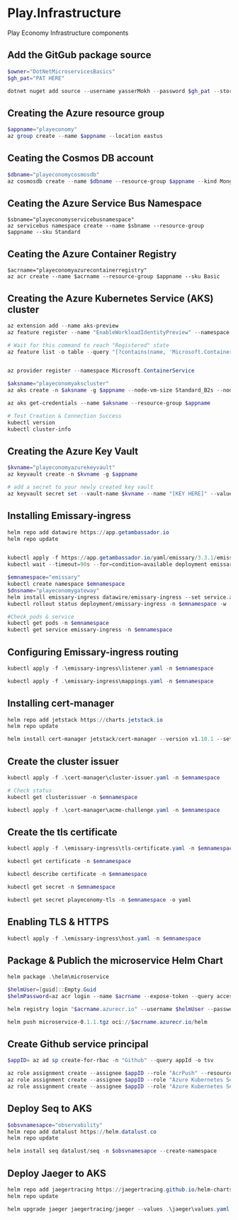 # Play.Infrastructure
Play Economy Infrastructure components

## Add the GitGub package source
```powershell
$owner="DotNetMicroservicesBasics"
$gh_pat="PAT HERE"

dotnet nuget add source --username yasserMokh --password $gh_pat --store-password-in-clear-text --name github "https://nuget.pkg.github.com/$owner/index.json"
```

## Creating the Azure resource group
```powershell
$appname="playeconomy"
az group create --name $appname --location eastus
```

## Ceating the Cosmos DB account
```powershell
$dbname="playeconomycosmosdb"
az cosmosdb create --name $dbname --resource-group $appname --kind MongoDB --enable-free-tier 
```

## Ceating the Azure Service Bus Namespace
```poweshell
$sbname="playeconomyservicebusnamespace"
az servicebus namespace create --name $sbname --resource-group $appname --sku Standard
```

## Ceating the Azure Container Registry
```poweshell
$acrname="playeconomyazurecontainerregistry"
az acr create --name $acrname --resource-group $appname --sku Basic
```

## Creating the Azure Kubernetes Service (AKS) cluster
```powershell
az extension add --name aks-preview
az feature register --name "EnableWorkloadIdentityPreview" --namespace "Microsoft.ContainerService"

# Wait for this command to reach "Registered" state
az feature list -o table --query "[?contains(name, 'Microsoft.ContainerService/EnableWorkloadIdentityPreview')].{Name: name, State: properties.state}"


az provider register --namespace Microsoft.ContainerService

$aksname="playeconomyakscluster"
az aks create -n $aksname -g $appname --node-vm-size Standard_B2s --node-count 2 --attach-acr $acrname --enable-oidc-issuer --enable-workload-identity --generate-ssh-keys

az aks get-credentials --name $aksname --resource-group $appname

# Test Creation & Connection Success
kubectl version
kubectl cluster-info
```

## Creating the Azure Key Vault
```powershell
$kvname="playeconomyazurekeyvault"
az keyvault create -n $kvname -g $appname

# add a secret to your newly created key vault
az keyvault secret set --vault-name $kvname --name "[KEY HERE]" --value "[VALUE HERE]"
```

## Installing Emissary-ingress
```powershell
helm repo add datawire https://app.getambassador.io
helm repo update


kubectl apply -f https://app.getambassador.io/yaml/emissary/3.3.1/emissary-crds.yaml
kubectl wait --timeout=90s --for=condition=available deployment emissary-apiext -n emissary-system

$emnamespace="emissary"
kubectl create namespace $emnamespace
$dnsname="playeconomygateway"
helm install emissary-ingress datawire/emissary-ingress --set service.annotations."service\.beta\.kubernetes\.io/azure-dns-label-name"=$dnsname --namespace $emnamespace  
kubectl rollout status deployment/emissary-ingress -n $emnamespace -w

#Check pods & service
kubectl get pods -n $emnamespace
kubectl get service emissary-ingress -n $emnamespace
```

## Configuring Emissary-ingress routing
```powershell
kubectl apply -f .\emissary-ingress\listener.yaml -n $emnamespace

kubectl apply -f .\emissary-ingress\mappings.yaml -n $emnamespace
```

## Installing cert-manager
```powershell
helm repo add jetstack https://charts.jetstack.io
helm repo update

helm install cert-manager jetstack/cert-manager --version v1.10.1 --set installCRDs=true --namespace $emnamespace
```

## Create the cluster issuer
```powershell
kubectl apply -f .\cert-manager\cluster-issuer.yaml -n $emnamespace

# Check status
kubectl get clusterissuer -n $emnamespace

kubectl apply -f .\cert-manager\acme-challenge.yaml -n $emnamespace
```

## Create the tls certificate
```powershell
kubectl apply -f .\emissary-ingress\tls-certificate.yaml -n $emnamespace

kubectl get certificate -n $emnamespace

kubectl describe certificate -n $emnamespace

kubectl get secret -n $emnamespace

kubectl get secret playeconomy-tls -n $emnamespace -o yaml
```

## Enabling TLS & HTTPS
```powershell
kubectl apply -f .\emissary-ingress\host.yaml -n $emnamespace
```

## Package & Publich the microservice Helm Chart
```powershell
helm package .\helm\microservice

$helmUser=[guid]::Empty.Guid
$helmPassword=az acr login --name $acrname --expose-token --query accessToken -o tsv

helm registry login "$acrname.azurecr.io" --username $helmUser --password $helmPassword

helm push microservice-0.1.1.tgz oci://$acrname.azurecr.io/helm
```

## Create Github service principal
```powershell
$appID= az ad sp create-for-rbac -n "Github" --query appId -o tsv

az role assignment create --assignee $appID --role "AcrPush" --resource-group $appname
az role assignment create --assignee $appID --role "Azure Kubernetes Service Cluster User Role" --resource-group $appname
az role assignment create --assignee $appID --role "Azure Kubernetes Service Contributor Role" --resource-group $appname
```

## Deploy Seq to AKS
```powershell
$obsvnamesapce="observability"
helm repo add datalust https://helm.datalust.co
helm repo update

helm install seq datalust/seq -n $obsvnamesapce --create-namespace
```

## Deploy Jaeger to AKS
```powershell
helm repo add jaegertracing https://jaegertracing.github.io/helm-charts
helm repo update

helm upgrade jaeger jaegertracing/jaeger --values .\jaeger\values.yaml -n $obsvnamesapce --install 
```